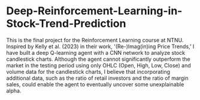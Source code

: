 # Deep-Reinforcement-Learning-in-Stock-Trend-Prediction

This is the final project for the Reinforcement Learning course at NTNU. Inspired by Kelly et al. (2023) in their work, '(Re-)Imag(in)ing Price Trends,' I have built a deep Q-learning agent with a CNN network to analyze stock candlestick charts. Although the agent cannot significantly outperform the market in the testing period using only OHLC (Open, High, Low, Close) and volume data for the candlestick charts, I believe that incorporating additional data, such as the ratio of retail investors and the ratio of margin sales, could enable the agent to eventually uncover some unexplainable alpha.
